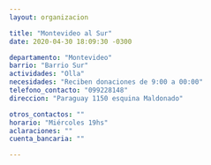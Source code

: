 ```yaml
---
layout: organizacion

title: "Montevideo al Sur"
date: 2020-04-30 18:09:30 -0300

departamento: "Montevideo"
barrio: "Barrio Sur"
actividades: "Olla"
necesidades: "Reciben donaciones de 9:00 a 00:00"
telefono_contacto: "099228148"
direccion: "Paraguay 1150 esquina Maldonado"

otros_contactos: ""
horario: "Miércoles 19hs"
aclaraciones: ""
cuenta_bancaria: ""

---
```

